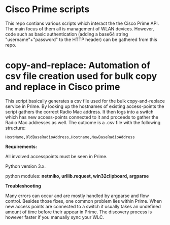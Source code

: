Cisco Prime scripts
=====

This repo contians various scripts which interact the the Cisco Prime API. 
The main focus of them all is management of WLAN devices. However, code such as
basic authentication (adding a base64 string "username"+"password" to the HTTP header) can be gathered from this repo.

copy-and-replace: Automation of csv file creation used for bulk copy and replace in Cisco prime
==
This script basically generates a csv file used for the bulk copy-and-replace service in Prime.
By looking up the hostnames of existing access-points the script gathers the correct Radio Mac address.
It then logs into a switch which has new access-points connected to it and proceeds to gather the Radio Mac addresses as well.
The outcome is a .csv file with the following structure:
```
HostName,OldBaseRadioAddress,Hostname,NewBaseRadioAddress
```


**Requirements:**

All involved accesspoints must be seen in Prime.

Python version 3.x.

python modules: __netmiko, urllib.request, win32clipboard, argparse__


**Troubleshooting**

Many errors can occur and are mostly handled by argparse and flow control. Besides those fixes, one common problem lies within Prime.
When new access points are connected to a switch it usually takes an undefined amount of time before
their appear in Prime. The discovery process is however faster if you manually sync your WLC.


